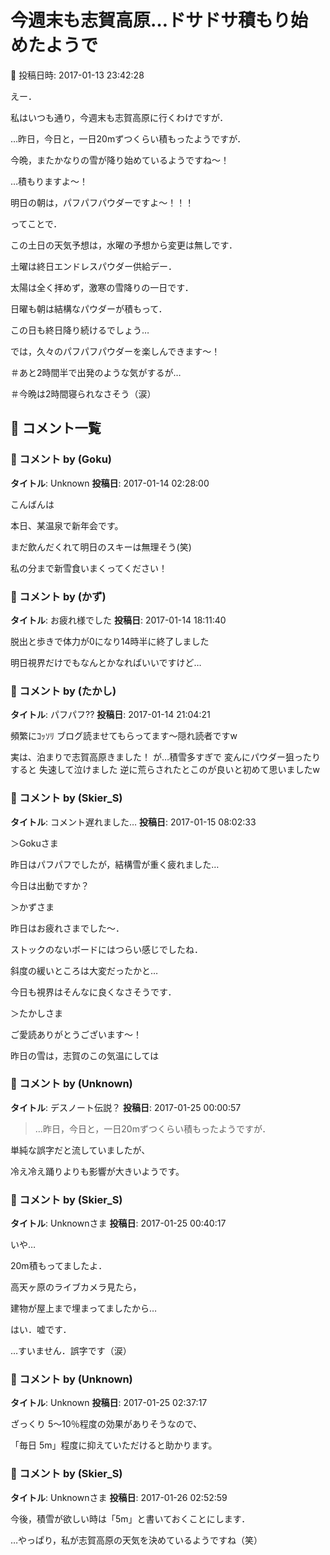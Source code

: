 # 今週末も志賀高原…ドサドサ積もり始めたようで

📅 投稿日時: 2017-01-13 23:42:28

えー．


私はいつも通り，今週末も志賀高原に行くわけですが．





…昨日，今日と，一日20mずつくらい積もったようですが．


今晩，またかなりの雪が降り始めているようですね～！


…積もりますよ～！


明日の朝は，パフパフパウダーですよ～！！！





ってことで．


この土日の天気予想は，水曜の予想から変更は無しです．


土曜は終日エンドレスパウダー供給デー．


太陽は全く拝めず，激寒の雪降りの一日です．





日曜も朝は結構なパウダーが積もって．


この日も終日降り続けるでしょう…





では，久々のパフパフパウダーを楽しんできます～！





＃あと2時間半で出発のような気がするが…


＃今晩は2時間寝られなさそう（涙）

## 💬 コメント一覧

### 💬 コメント by (Goku)
**タイトル**: Unknown
**投稿日**: 2017-01-14 02:28:00

こんばんは



本日、某温泉で新年会です。

まだ飲んだくれて明日のスキーは無理そう(笑)



私の分まで新雪食いまくってください！

### 💬 コメント by (かず)
**タイトル**: お疲れ様でした
**投稿日**: 2017-01-14 18:11:40

脱出と歩きで体力が0になり14時半に終了しました

明日視界だけでもなんとかなればいいですけど…

### 💬 コメント by (たかし)
**タイトル**: パフパフ??
**投稿日**: 2017-01-14 21:04:21

頻繁にｺｯｿﾘ ブログ読ませてもらってます～隠れ読者ですw



実は、泊まりで志賀高原きました！ が…積雪多すぎで 変んにパウダー狙ったりすると 失速して泣けました 逆に荒らされたとこのが良いと初めて思いましたw

### 💬 コメント by (Skier_S)
**タイトル**: コメント遅れました…
**投稿日**: 2017-01-15 08:02:33

＞Gokuさま

昨日はパフパフでしたが，結構雪が重く疲れました…

今日は出動ですか？



＞かずさま

昨日はお疲れさまでした～．

ストックのないボードにはつらい感じでしたね．

斜度の緩いところは大変だったかと…

今日も視界はそんなに良くなさそうです．



＞たかしさま

ご愛読ありがとうございます～！

昨日の雪は，志賀のこの気温にしては

### 💬 コメント by (Unknown)
**タイトル**: デスノート伝説？
**投稿日**: 2017-01-25 00:00:57

> …昨日，今日と，一日20mずつくらい積もったようですが．



単純な誤字だと流していましたが、

冷え冷え踊りよりも影響が大きいようです。

### 💬 コメント by (Skier_S)
**タイトル**: Unknownさま
**投稿日**: 2017-01-25 00:40:17

いや…

20m積もってましたよ．

高天ヶ原のライブカメラ見たら，

建物が屋上まで埋まってましたから…



はい．嘘です．

…すいません．誤字です（涙）

### 💬 コメント by (Unknown)
**タイトル**: Unknown
**投稿日**: 2017-01-25 02:37:17

ざっくり 5〜10％程度の効果がありそうなので、

「毎日 5m」程度に抑えていただけると助かります。

### 💬 コメント by (Skier_S)
**タイトル**: Unknownさま
**投稿日**: 2017-01-26 02:52:59

今後，積雪が欲しい時は「5m」と書いておくことにします．



…やっぱり，私が志賀高原の天気を決めているようですね（笑）

